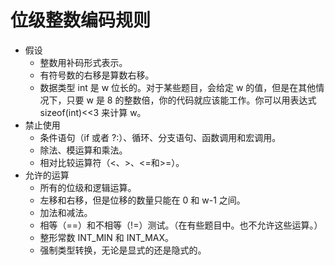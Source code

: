 # 位级整数编码规则

* 假设
  * 整数用补码形式表示。
  * 有符号数的右移是算数右移。
  * 数据类型 int 是 w 位长的。对于某些题目，会给定 w 的值，但是在其他情况下，只要 w 是 8 的整数倍，你的代码就应该能工作。你可以用表达式sizeof(int)<<3 来计算 w。
* 禁止使用
  * 条件语句（if 或者 ?:）、循环、分支语句、函数调用和宏调用。
  * 除法、模运算和乘法。
  * 相对比较运算符（<、>、<=和>=）。
* 允许的运算
  * 所有的位级和逻辑运算。
  * 左移和右移，但是位移的数量只能在 0 和 w-1 之间。
  * 加法和减法。
  * 相等（==）和不相等（!=）测试。（在有些题目中。也不允许这些运算。）
  * 整形常数 INT_MIN 和 INT_MAX。
  * 强制类型转换，无论是显式的还是隐式的。
